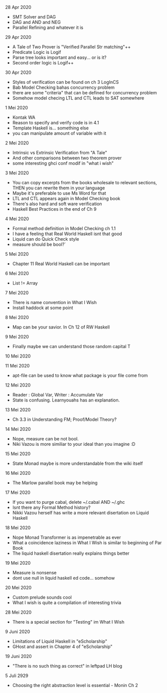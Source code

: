 28 Apr 2020
* SMT Solver and DAG
* DAG and AND and NEG
* Parallel Refining and whatever it is

29 Apr 2020
* A Tale of Two Prover is "Verified Parallel Str matching"++
* Predicate Logic is Logif
* Parse tree looks important and easy... or is it?
* Second order logic is Logif++

30 Apr 2020
* Styles of verification can be found on ch 3 LogInCS
* Bab Model Checking bahas concurrency problem
* there are some "criteria" that can be defined for concurrency problem
* Somehow model checing LTL and CTL leads to SAT somewhere

1 Mei 2020
* Kontak WA
* Reason to specify and verify code is in 4.1
* Template Haskell is... something else
* you can manipulate amount of variable with it

2 Mei 2020
* Intrinsic vs Extrinsic Verification from "A Tale"
* And other comparisons between two theorem prover
* some interesting ghci conf modif in "what i wish"

3 Mei 2020
* You can copy excerpts from the books wholesale to relevant sections, THEN you
  can rewrite them in your language
* Maybe it's preferable to use Ms Word for that
* LTL and CTL appears again in Model Checking book
* There's also hard and soft ware verification
* Haskell Best Practices in the end of Ch 9

4 Mei 2020
* Formal method definition in Model Checking ch 1.1
* I have a feeling that Real World Haskell isnt that good
* Liquid can do Quick Check style 
* measure should be bool?`

5 Mei 2020
* Chapter 11 Real World Haskell can be important

6 Mei 2020
* List != Array

7 Mei 2020
* There is name convention in What I Wish
* Install haddock at some point

8 Mei 2020
* Map can be your savior. In Ch 12 of RW Haskell

9 Mei 2020
* Finally maybe we can understand those random capital T

10 Mei 2020

11 Mei 2020
* apt-file can be used to know what package is your file come from

12 Mei 2020
* Reader : Global Var, Writer : Accumulate Var
* State is confusing. Learnyouahs has an explanation.

13 Mei 2020
* Ch 3.3 in Understanding FM; Proof/Model Theory?

14 Mei 2020
* Nope, measure can be not bool.
* Niki Vazou is more similiar to your ideal than you imagine :D

15 Mei 2020
* State Monad maybe is more understandable from the wiki itself

16 Mei 2020
* The Marlow parallel book may be helping

17 Mei 2020
* If you want to purge cabal, delete ~/.cabal AND ~/.ghc
* Isnt there any Formal Method history?
* Nikki Vazou herself has write a more relevant disertation on Liquid Haskell

18 Mei 2020
* Nope Monad Transformer is as impenetrable as ever
* What a coincidence laziness in What I Wish is similar to beginning of Par
  Book
* The liquid haskell disertation really explains things better

19 Mei 2020
* Measure is nonsense
* dont use null in liquid haskell ed code... somehow

20 Mei 2020
* Custom prelude sounds cool
* What I wish is quite a compilation of interesting trivia

28 Mei 2020
* There is a special section for "Testing" im What I Wish

9 Juni 2020
* Limitations of Liquid Haskell in "eScholarship"
* GHost and assert in Chapter 4 of "eScholarship"

19 Juni 2020
* "There is no such thing as correct" in leftpad LH blog

5 Juli 2929
* Choosing the right abstraction level is essential - Monin Ch 2
